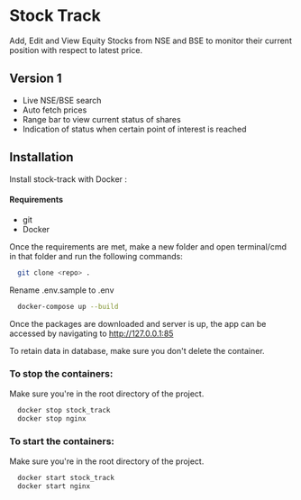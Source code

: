 
# Stock Track

Add, Edit and View Equity Stocks from NSE and BSE to monitor their current position with respect to latest price.


## Version 1

- Live NSE/BSE search
- Auto fetch prices
- Range bar to view current status of shares
- Indication of status when certain point of interest is reached


## Installation

Install stock-track with Docker :

#### Requirements
- git
- Docker

Once the requirements are met, make a new folder and open terminal/cmd in that folder and run the following commands:

```bash
  git clone <repo> .
```
Rename .env.sample to .env

```bash
  docker-compose up --build
```
Once the packages are downloaded and server is up, the app can be accessed by navigating to http://127.0.0.1:85

To retain data in database, make sure you don't delete the container.

### To stop the containers:
Make sure you're in the root directory of the project.

```bash
  docker stop stock_track
  docker stop nginx
```

### To start the containers:
Make sure you're in the root directory of the project.
```bash
  docker start stock_track
  docker start nginx
```